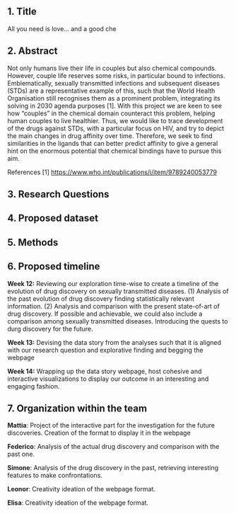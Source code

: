 ## 1. Title
All you need is love... and a good che

## 2.  Abstract
Not only humans live their life in couples but also chemical compounds. However, couple life reserves some risks, in particular bound to infections. Emblematically, sexually transmitted infections and subsequent diseases (STDs) are a representative example of this, such that the World Health Organisation still recognises them as a prominent problem, integrating its solving in 2030 agenda purposes [1]. 
With this project we are keen to see how “couples” in the chemical domain counteract this problem, helping human couples to live healthier. Thus, we would like to trace development of the drugs against STDs, with a particular focus on HIV, and try to depict the main changes in drug affinity over time. Therefore, we seek to find similarities in the ligands that can better predict affinity to give a general hint on the enormous potential that chemical bindings have to pursue this aim.   

References
[1] https://www.who.int/publications/i/item/9789240053779


## 3. Research Questions



## 4. Proposed dataset



## 5. Methods

    


  

## 6. Proposed timeline 
 
**Week 12:** Reviewing our exploration time-wise to create a timeline of the evolution of drug discovery on sexually transmitted diseases. (1) Analysis of the past evolution of drug discovery finding statistically relevant information. (2) Analysis and comparison with the present state-of-art of drug discovery. If possible and achievable, we could also include a comparison among sexually transmitted diseases. Introducing the quests to durg discovery for the future.  


**Week 13:** Devising the data story from the analyses such that it is aligned with our research question and explorative finding and begging the webpage

**Week 14:** Wrapping up the data story webpage, host cohesive and interactive visualizations to display our outcome in an interesting and engaging fashion.  
  

## 7. Organization within the team

**Mattia**: Project of the interactive part for the investigation for the future discoveries. Creation of the format to display it in the webpage  

**Federico**: Analysis of the actual drug discovery and comparison with the past one.

**Simone**: Analysis of the drug discovery in the past, retrieving interesting features to make confrontations.

**Leonor**: Creativity ideation of the webpage format. 

**Elisa**: Creativity ideation of the webpage format.  

